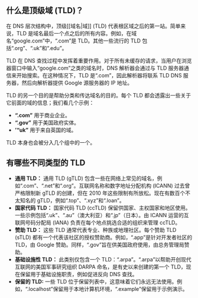 ## 什么是顶级域 (TLD)？

在 DNS 层次结构中，顶级[[域名|域]] (TLD) 代表根区域之后的第一站。简单来说，TLD 是域名最后一个点之后的所有内容。例如，在域名“google.com”中，“.com”是 TLD。其他一些流行的 TLD 包括“.org”、“.uk”和“.edu”。

TLD 在 DNS 查找过程中发挥着重要作用。对于所有未缓存的请求，当用户在浏览器窗口中输入“google.com”之类的域名时，DNS 解析器会通过与 TLD 服务器通信来开始搜索。在这种情况下，TLD 是“.com”，因此解析器将联系 TLD DNS 服务器，然后向解析器提供 Google 源服务器的 IP 地址。

TLD 的另一个目的是帮助分类和传达域名的目的。每个 TLD 都会透露出一些关于它前面的域的信息；我们看几个示例：

-   **“.com”** 用于商业企业。
-   **“.gov”** 用于美国政府实体。
-   **’“uk”** 用于来自英国的域。

TLD 本身也会被分入几个组中的一个。

## 有哪些不同类型的 TLD

-   **通用 TLD：** 通用 TLD (gTLD) 包含一些在网络上常见的域名，例如“.com”、“.net”和“.org”。互联网名称和数字地址分配机构 (ICANN) 过去曾严格限制新 gTLD 的创建，但在 2010 年这些限制有所放松。现在有数百个不太知名的 gTLD，例如“.top”、“.xyz”和“.loan”。
-   **国家代码 TLD：** 国家代码 TLD (ccTLD) 保留供国家、主权国家和地区使用。一些示例包括“.uk”、“.au”（澳大利亚）和“.jp”（日本）。由 ICANN 运营的互联网号码分配局 (IANA) 负责在每个地点挑选合适的组织来管理 ccTLD。
-   **赞助 TLD：** 这些 TLD 通常代表专业、种族或地理社区。每个赞助 TLD (sTLD) 都有一个代表该社区的授权赞助商。例如，“.app”是针对开发者社区的 TLD，由 Google 赞助。同样，“.gov”旨在供美国政府使用，由总务管理局赞助。
-   **基础设施性 TLD：** 此类别仅包含一个 TLD：“.arpa”。“.arpa”以帮助开创现代互联网的美国军事研究组织 DARPA 命名，是有史以来创建的第一个 TLD，现在保留用于基础设施职责，例如促进反向 DNS 查找。
-   **保留的 TLD:** 一些 TLD 位于保留列表中，这意味着它们永远无法使用。例如，“.localhost”保留用于本地计算机环境，“.example”保留用于示例演示。
